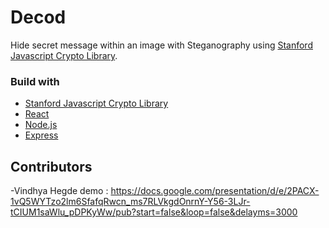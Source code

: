 # Decod

Hide secret message within an image with Steganography using [Stanford Javascript Crypto Library](https://crypto.stanford.edu/sjcl).



### Build with

- [Stanford Javascript Crypto Library](https://crypto.stanford.edu/sjcl)
- [React](https://reactjs.org/docs/getting-started.html)
- [Node.js](https://nodejs.org/en/docs/)
- [Express](https://expressjs.com/en/4x/api.html)

## Contributors

-Vindhya Hegde
demo : https://docs.google.com/presentation/d/e/2PACX-1vQ5WYTzo2lm6SfafqRwcn_ms7RLVkgdOnrnY-Y56-3LJr-tCIUM1saWlu_pDPKyWw/pub?start=false&loop=false&delayms=3000
